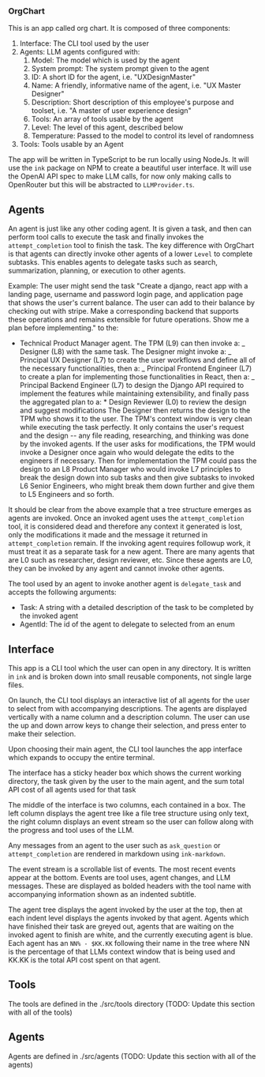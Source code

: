 ### OrgChart

This is an app called org chart. It is composed of three components:

1. Interface: The CLI tool used by the user
2. Agents: LLM agents configured with:
   1. Model: The model which is used by the agent
   2. System prompt: The system prompt given to the agent
   3. ID: A short ID for the agent, i.e. "UXDesignMaster"
   4. Name: A friendly, informative name of the agent, i.e. "UX Master Designer"
   5. Description: Short description of this employee's purpose and toolset, i.e. "A master of user experience design"
   6. Tools: An array of tools usable by the agent
   7. Level: The level of this agent, described below
   8. Temperature: Passed to the model to control its level of randomness
3. Tools: Tools usable by an Agent

The app will be written in TypeScript to be run locally using NodeJs. It will use the `ink` package on NPM to create a beautiful user interface. It will use the OpenAI API spec to make LLM calls, for now only making calls to OpenRouter but this will be abstracted to `LLMProvider.ts`.

## Agents

An agent is just like any other coding agent. It is given a task, and then can perform tool calls to execute the task and finally invokes the `attempt_completion` tool to finish the task. The key difference with OrgChart is that agents can directly invoke other agents of a lower `Level` to complete subtasks. This enables agents to delegate tasks such as search, summarization, planning, or execution to other agents.

Example: The user might send the task "Create a django, react app with a landing page, username and password login page, and application page that shows the user's current balance. The user can add to their balance by checking out with stripe. Make a corresponding backend that supports these operations and remains extensible for future operations. Show me a plan before implementing." to the:

- Technical Product Manager agent. The TPM (L9) can then invoke a:
  _ Designer (L8) with the same task. The Designer might invoke a:
  _ Principal UX Designer (L7) to create the user workflows and define all of the necessary functionalities, then a:
  _ Principal Frontend Engineer (L7) to create a plan for implementing those functionalities in React, then a:
  _ Principal Backend Engineer (L7) to design the Django API required to implement the features while maintaining extensibility, and finally pass the aggregated plan to a: \* Design Reviewer (L0) to review the design and suggest modifications
  The Designer then returns the design to the TPM who shows it to the user. The TPM's context window is very clean while executing the task perfectly. It only contains the user's request and the design -- any file reading, researching, and thinking was done by the invoked agents. If the user asks for modifications, the TPM would invoke a Designer once again who would delegate the edits to the engineers if necessary. Then for implementation the TPM could pass the design to an L8 Product Manager who would invoke L7 principles to break the design down into sub tasks and then give subtasks to invoked L6 Senior Engineers, who might break them down further and give them to L5 Engineers and so forth.

It should be clear from the above example that a tree structure emerges as agents are invoked. Once an invoked agent uses the `attempt_completion` tool, it is considered dead and therefore any context it generated is lost, only the modifications it made and the message it returned in `attempt_completion` remain. If the invoking agent requires followup work, it must treat it as a separate task for a new agent. There are many agents that are L0 such as researcher, design reviewer, etc. Since these agents are L0, they can be invoked by any agent and cannot invoke other agents.

The tool used by an agent to invoke another agent is `delegate_task` and accepts the following arguments:

- Task: A string with a detailed description of the task to be completed by the invoked agent
- AgentId: The id of the agent to delegate to selected from an enum

## Interface

This app is a CLI tool which the user can open in any directory. It is written in `ink` and is broken down into small reusable components, not single large files.

On launch, the CLI tool displays an interactive list of all agents for the user to select from with accompanying descriptions. The agents are displayed vertically with a name column and a description column. The user can use the up and down arrow keys to change their selection, and press enter to make their selection.

Upon choosing their main agent, the CLI tool launches the app interface which expands to occupy the entire terminal.

The interface has a sticky header box which shows the current working directory, the task given by the user to the main agent, and the sum total API cost of all agents used for that task

The middle of the interface is two columns, each contained in a box. The left column displays the agent tree like a file tree structure using only text, the right column displays an event stream so the user can follow along with the progress and tool uses of the LLM.

Any messages from an agent to the user such as `ask_question` or `attempt_completion` are rendered in markdown using `ink-markdown`.

The event stream is a scrollable list of events. The most recent events appear at the bottom. Events are tool uses, agent changes, and LLM messages. These are displayed as bolded headers with the tool name with accompanying information shown as an indented subtitle.

The agent tree displays the agent invoked by the user at the top, then at each indent level displays the agents invoked by that agent. Agents which have finished their task are greyed out, agents that are waiting on the invoked agent to finish are white, and the currently executing agent is blue. Each agent has an `NN% - $KK.KK` following their name in the tree where NN is the percentage of that LLMs context window that is being used and KK.KK is the total API cost spent on that agent.

## Tools

The tools are defined in the ./src/tools directory (TODO: Update this section with all of the tools)

## Agents

Agents are defined in ./src/agents (TODO: Update this section with all of the agents)
